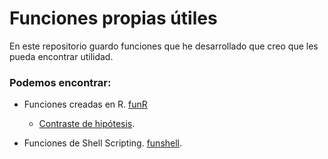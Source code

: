 # **Funciones propias útiles**

En este repositorio guardo funciones que he desarrollado que creo que les pueda encontrar utilidad.

### Podemos encontrar:

* Funciones creadas en R. [funR](https://github.com/Juankkar/mis_cosas/tree/main/funciones_propias)

    * [Contraste de hipótesis](funR/contraste_hip.R).

* Funciones de Shell Scripting. [funshell](funshell).

